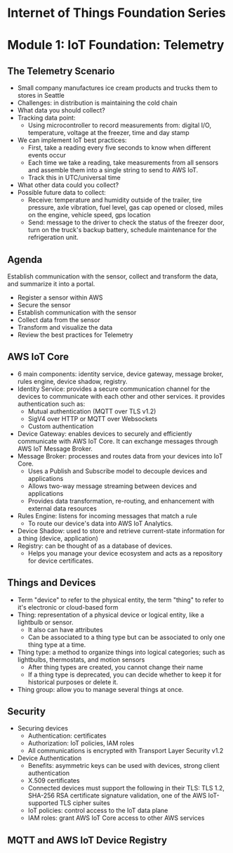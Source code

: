 # Internet of Things Foundation Series

# Module 1: IoT Foundation: Telemetry

## The Telemetry Scenario
* Small company manufactures ice cream products and trucks them to stores in Seattle
* Challenges: in distribution is maintaining the cold chain
* What data you should collect?
* Tracking data point:
  * Using microcontroller to record measurements from: digital I/O, temperature, voltage at the freezer, time and day stamp
* We can implement IoT best practices:
  * First, take a reading every five seconds to know when different events occur
  * Each time we take a reading, take measurements from all sensors and assemble them into a single string to send to AWS IoT.
  * Track this in UTC/universal time
* What other data could you collect?
* Possible future data to collect:
  * Receive: temperature and humidity outside of the trailer, tire pressure, axle vibration, fuel level, gas cap opened or closed, miles on the engine, vehicle speed, gps location
  * Send: message to the driver to check the status of the freezer door, turn on the truck's backup battery, schedule maintenance for the refrigeration unit.

## Agenda
Establish communication with the sensor, collect and transform the data, and summarize it into a portal.
* Register a sensor within AWS
* Secure the sensor
* Establish communication with the sensor
* Collect data from the sensor
* Transform and visualize the data
* Review the best practices for Telemetry

## AWS IoT Core
* 6 main components: identity service, device gateway, message broker, rules engine, device shadow, registry.
* Identity Service: provides a secure communication channel for the devices to communicate with each other and other services. it provides authentication such as:
  * Mutual authentication (MQTT over TLS v1.2)
  * SigV4 over HTTP or MQTT over Websockets
  * Custom authentication
* Device Gateway: enables devices to securely and efficiently communicate with AWS IoT Core. It can exchange messages through AWS IoT Message Broker.
* Message Broker: processes and routes data from your devices into IoT Core.
  * Uses a Publish and Subscribe model to decouple devices and applications
  * Allows two-way message streaming between devices and applications
  * Provides data transformation, re-routing, and enhancement with external data resources
* Rules Engine: listens for incoming messages that match a rule
  * To route our device's data into AWS IoT Analytics.
* Device Shadow: used to store and retrieve current-state information for a thing (device, application)
* Registry: can be thought of as a database of devices.
  * Helps you manage your device ecosystem and acts as a repository for device certificates.

## Things and Devices
* Term "device" to refer to the physical entity, the term "thing" to refer to it's electronic or cloud-based form
* Thing: representation of a physical device or logical entity, like a lightbulb or sensor.
  * It also can have attributes
  * Can be associated to a thing type but can be associated to only one thing type at a time.
* Thing type: a method to organize things into logical categories; such as lightbulbs, thermostats, and motion sensors
  * After thing types are created, you cannot change their name
  * If a thing type is deprecated, you can decide whether to keep it for historical purposes or delete it.
* Thing group: allow you to manage several things at once.

## Security
* Securing devices
  * Authentication: certificates
  * Authorization: IoT policies, IAM roles
  * All communications is encrypted with Transport Layer Security v1.2
* Device Authentication
  * Benefits: asymmetric keys can be used with devices, strong client authentication
  * X.509 certificates
  * Connected devices must support the following in their TLS: TLS 1.2, SHA-256 RSA certificate signature validation, one of the AWS IoT-supported TLS cipher suites
  * IoT policies: control access to the IoT data plane
  * IAM roles: grant AWS IoT Core access to other AWS services

## MQTT and AWS IoT Device Registry
